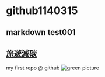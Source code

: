 # github1140315
## markdown test001
## [旅遊減碳](./旅遊減碳)
my first repo @ github
![green picture](./image.jpg)
